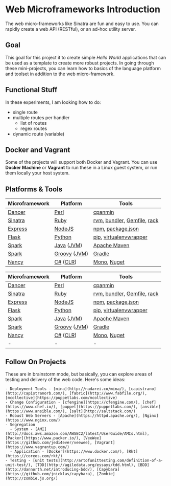 # Web Microframeworks Introduction

The web micro-frameworks like Sinatra are fun and easy to use.  You can rapidly create a web API (RESTful), or an ad-hoc utility server.

## Goal

This goal for this project it to create simple *Hello World* applications that can be used as a template to create more robust projects.  In going through these mini-projects, you can learn how to basics of the language platform and toolset in addition to the web micro-framework.

## Functional Stuff

In these experiments, I am looking how to do:

 * single route
 * multiple routes per handler
   * list of routes
   * regex routes
 * dynamic route (variable)

## Docker and Vagrant

Some of the projects will support both Docker and Vagrant.  You can use **Docker Machine** or **Vagrant** to run these in a Linux guest system, or run them locally your host system.

## Platforms & Tools

 Microframework                      | Platform                                                                                           | Tools  
-------------------------------------|----------------------------------------------------------------------------------------------------|--------
[Dancer](http://perldancer.org/)     | [Perl](https://www.perl.org/)                                                                      | [cpanmin](https://www.linode.com/docs/applications/development/manage-cpan-modules-with-cpan-minus)  
[Sinatra](http://www.sinatrarb.com/) | [Ruby](https://www.ruby-lang.org/)                                                                 | [rvm](https://rvm.io/), [bundler](http://bundler.io/), [Gemfile](http://bundler.io/gemfile.html), [rack](http://rack.github.io/)  
[Express](http://expressjs.com/)     | [NodeJS](https://nodejs.org/)                                                                      | [npm](https://www.npmjs.com/), [package.json](https://docs.npmjs.com/files/package.json)  
[Flask](http://flask.pocoo.org/)     | [Python](https://www.python.org/)                                                                  | [pip](http://python-packaging-user-guide.readthedocs.org/en/latest/installing/), [virtualenvwrapper](https://virtualenvwrapper.readthedocs.org/en/latest/)
[Spark](http://sparkjava.com/)       | [Java](https://java.com/en/download/) ([JVM](https://java.com/en/download/))                       | [Apache Maven](https://maven.apache.org/)  
[Spark](http://sparkjava.com/)       | [Groovy](http://www.groovy-lang.org/) ([JVM](https://java.com/en/download/))                       | [Gradle](http://gradle.org/)  
[Nancy](http://nancyfx.org/)         | [C#](https://msdn.microsoft.com/en-us/library/67ef8sbd.aspx) ([CLR](http://www.mono-project.com/)) | [Mono](http://www.mono-project.com/), [Nuget](https://www.nuget.org/)  

| Microframework                       	| Platform                                                                                           	| Tools                                                                                                                                                      	|
|--------------------------------------	|----------------------------------------------------------------------------------------------------	|------------------------------------------------------------------------------------------------------------------------------------------------------------	|
| [Dancer](http://perldancer.org/)     	| [Perl](https://www.perl.org/)                                                                      	| [cpanmin](https://www.linode.com/docs/applications/development/manage-cpan-modules-with-cpan-minus)                                                        	|
| [Sinatra](http://www.sinatrarb.com/) 	| [Ruby](https://www.ruby-lang.org/)                                                                 	| [rvm](https://rvm.io/), [bundler](http://bundler.io/), [Gemfile](http://bundler.io/gemfile.html), [rack](http://rack.github.io/)                           	|
| [Express](http://expressjs.com/)     	| [NodeJS](https://nodejs.org/)                                                                      	| [npm](https://www.npmjs.com/), [package.json](https://docs.npmjs.com/files/package.json)                                                                   	|
| [Flask](http://flask.pocoo.org/)     	| [Python](https://www.python.org/)                                                                  	| [pip](http://python-packaging-user-guide.readthedocs.org/en/latest/installing/), [virtualenvwrapper](https://virtualenvwrapper.readthedocs.org/en/latest/) 	|
| [Spark](http://sparkjava.com/)       	| [Java](https://java.com/en/download/) ([JVM](https://java.com/en/download/))                       	| [Apache Maven](https://maven.apache.org/)                                                                                                                  	|
| [Spark](http://sparkjava.com/)       	| [Groovy](http://www.groovy-lang.org/) ([JVM](https://java.com/en/download/))                       	| [Gradle](http://gradle.org/)                                                                                                                               	|
| [Nancy](http://nancyfx.org/)         	| [C#](https://msdn.microsoft.com/en-us/library/67ef8sbd.aspx) ([CLR](http://www.mono-project.com/)) 	| [Mono](http://www.mono-project.com/), [Nuget](https://www.nuget.org/)                                                                                      	|
|                 -                    	|                     -               		|                  -                  		|


## Follow On Projects

   These are in brainstorm mode, but basically, you can explore areas of testing and delivery of the web code.  Here's some ideas:

    - Deployment Tools - [mina](http://nadarei.co/mina/), [capistrano](http://capistranorb.com/), [fabric](http://www.fabfile.org/), [mcollective](https://puppetlabs.com/mcollective)
    - Change Configuration - [cfengine](https://cfengine.com/), [chef](https://www.chef.io/), [puppet](https://puppetlabs.com/), [ansible](https://www.ansible.com/), [salt](http://saltstack.com/)
    - Robust Web Servers - [Apache](https://httpd.apache.org/), [Nginx](https://www.nginx.com/)
    - Segregation
      - System - [AMI](http://docs.aws.amazon.com/AWSEC2/latest/UserGuide/AMIs.html), [Packer](https://www.packer.io/), [VeeWee](https://github.com/jedi4ever/veewee), [Vagrant](https://www.vagrantup.com/)
      - Application - [Docker](https://www.docker.com/), [Rkt](https://coreos.com/rkt/)
    - Testing - [unit tests](http://artofunittesting.com/definition-of-a-unit-test/), [TDD](http://agiledata.org/essays/tdd.html), [BDD](http://dannorth.net/introducing-bdd/), [Capybara](https://github.com/jnicklas/capybara), [Zombie](http://zombie.js.org/)
